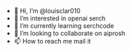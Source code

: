 - 👋 Hi, I’m @louisclar010
- 👀 I’m interested in openai serch
- 🌱 I’m currently learning serchcode
- 💞️ I’m looking to collaborate on aiprosh
- 📫 How to reach me mail it

<!---
louisclar010/louisclar010 is a ✨ special ✨ repository because its `README.md` (this file) appears on your GitHub profile.
You can click the Preview link to take a look at your changes.
--->
